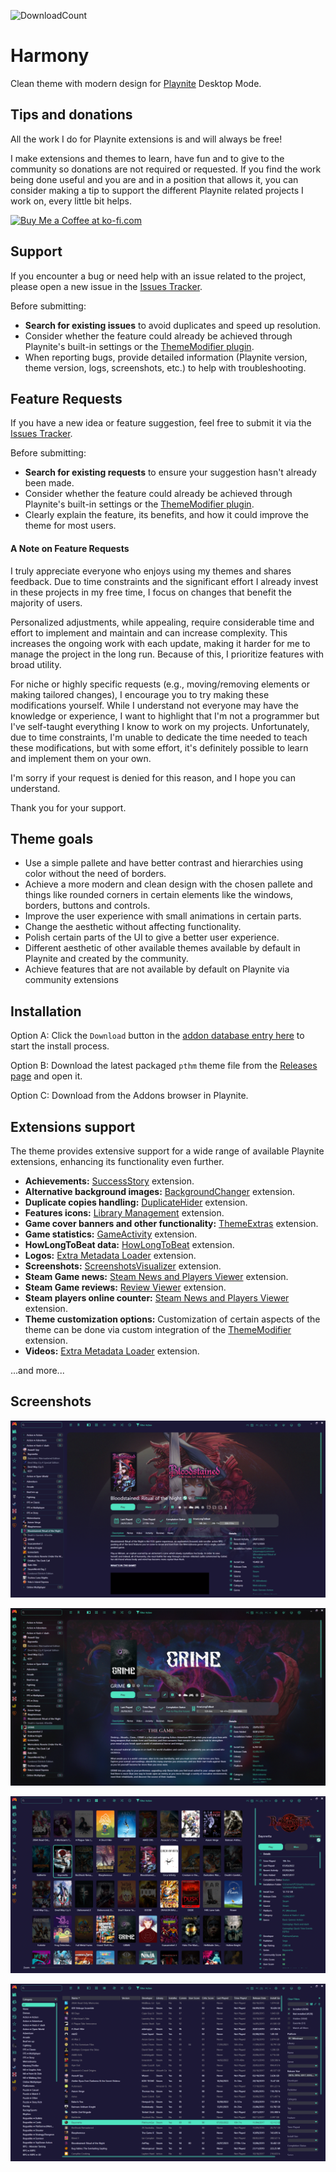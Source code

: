 ![DownloadCount](https://img.shields.io/github/downloads/darklinkpower/Harmony/total.svg)
# Harmony
Clean theme with modern design for [Playnite](https://github.com/JosefNemec/Playnite) Desktop Mode.

## Tips and donations
All the work I do for Playnite extensions is and will always be free!

I make extensions and themes to learn, have fun and to give to the community so donations are not required or requested. If you find the work being done useful and you are and in a position that allows it, you can consider making a tip to support the different Playnite related projects I work on, every little bit helps.

<a href='https://ko-fi.com/darklinkpower' target='_blank'><img height='36' style='border:0px;height:36px;' src='https://cdn.ko-fi.com/cdn/kofi1.png?v=2' border='0' alt='Buy Me a Coffee at ko-fi.com' /></a>

## Support

If you encounter a bug or need help with an issue related to the project, please open a new issue in the [Issues Tracker](https://github.com/darklinkpower/Stardust/issues).

Before submitting:
- **Search for existing issues** to avoid duplicates and speed up resolution.
- Consider whether the feature could already be achieved through Playnite's built-in settings or the [ThemeModifier plugin](https://playnite.link/addons.html#playnite-thememodifier-plugin).
- When reporting bugs, provide detailed information (Playnite version, theme version, logs, screenshots, etc.) to help with troubleshooting.

## Feature Requests

If you have a new idea or feature suggestion, feel free to submit it via the [Issues Tracker](https://github.com/darklinkpower/Harmony/issues).

Before submitting:
- **Search for existing requests** to ensure your suggestion hasn't already been made.
- Consider whether the feature could already be achieved through Playnite's built-in settings or the [ThemeModifier plugin](https://playnite.link/addons.html#playnite-thememodifier-plugin).
- Clearly explain the feature, its benefits, and how it could improve the theme for most users.

#### A Note on Feature Requests

I truly appreciate everyone who enjoys using my themes and shares feedback. Due to time constraints and the significant effort I already invest in these projects in my free time, I focus on changes that benefit the majority of users.

Personalized adjustments, while appealing, require considerable time and effort to implement and maintain and can increase complexity. This increases the ongoing work with each update, making it harder for me to manage the project in the long run. Because of this, I prioritize features with broad utility.

For niche or highly specific requests (e.g., moving/removing elements or making tailored changes), I encourage you to try making these modifications yourself. While I understand not everyone may have the knowledge or experience, I want to highlight that I'm not a programmer but I've self-taught everything I know to work on my projects. Unfortunately, due to time constraints, I'm unable to dedicate the time needed to teach these modifications, but with some effort, it's definitely possible to learn and implement them on your own.

I'm sorry if your request is denied for this reason, and I hope you can understand.

Thank you for your support.

## Theme goals
- Use a simple pallete and have better contrast and hierarchies using color without the need of borders.
- Achieve a more modern and clean design with the chosen pallete and things like rounded corners in certain elements like the windows, borders, buttons and controls.
- Improve the user experience with small animations in certain parts.
- Change the aesthetic without affecting functionality.
- Polish certain parts of the UI to give a better user experience.
- Different aesthetic of other available themes available by default in Playnite and created by the community.
- Achieve features that are not available by default on Playnite via community extensions

## Installation
Option A: Click the `Download` button in the [addon database entry here](https://playnite.link/addons.html#Harmony_d49ef7bc-49de-4fd0-9a67-bd1f26b56047) to start the install process.

Option B: Download the latest packaged `pthm` theme file from the [Releases page](https://github.com/darklinkpower/Harmony/releases/latest) and open it.

Option C: Download from the Addons browser in Playnite.


## Extensions support
The theme provides extensive support for a wide range of available Playnite extensions, enhancing its functionality even further.

- **Achievements:** [SuccessStory](https://playnite.link/addons.html#playnite-successstory-plugin) extension.
- **Alternative background images:** [BackgroundChanger](https://playnite.link/addons.html#playnite-backgroundchanger-plugin) extension.
- **Duplicate copies handling:** [DuplicateHider](https://playnite.link/addons.html#felixkmh_DuplicateHider_Plugin) extension.
- **Features icons:** [Library Management](https://playnite.link/addons.html#playnite-librarymanagement-plugin) extension.
- **Game cover banners and other functionality:** [ThemeExtras](https://playnite.link/addons.html#felixkmh_Extras_Plugin) extension.
- **Game statistics:** [GameActivity](https://playnite.link/addons.html#playnite-gameactivity-plugin) extension.
- **HowLongToBeat data:** [HowLongToBeat](https://playnite.link/addons.html#playnite-howlongtobeat-plugin) extension.
- **Logos:** [Extra Metadata Loader](https://playnite.link/addons.html#ExtraMetadataLoader_705fdbca-e1fc-4004-b839-1d040b8b4429) extension.
- **Screenshots:** [ScreenshotsVisualizer](https://playnite.link/addons.html#playnite-screenshotsvisualizer-plugin) extension.
- **Steam Game news:** [Steam News and Players Viewer](https://playnite.link/addons.html#NewsViewer_15e03ffe-90f6-4e8e-bd4d-94514777481d) extension.
- **Steam Game reviews:** [Review Viewer](https://playnite.link/addons.html#Review_Viewer_ca24e37a-76d9-49bf-89ab-d3cba4a54bd1) extension.
- **Steam players online counter:** [Steam News and Players Viewer](https://playnite.link/addons.html#NewsViewer_15e03ffe-90f6-4e8e-bd4d-94514777481d) extension.
- **Theme customization options:** Customization of certain aspects of the theme can be done via custom integration of the [ThemeModifier](https://playnite.link/addons.html#playnite-thememodifier-plugin) extension.
- **Videos:** [Extra Metadata Loader](https://playnite.link/addons.html#ExtraMetadataLoader_705fdbca-e1fc-4004-b839-1d040b8b4429) extension.

...and more...
  
## Screenshots
![Screenshot](https://raw.githubusercontent.com/darklinkpower/Harmony/master/screenshots/screenshot_01.webp)

![Screenshot](https://raw.githubusercontent.com/darklinkpower/Harmony/master/screenshots/screenshot_02.webp)

![Screenshot](https://raw.githubusercontent.com/darklinkpower/Harmony/master/screenshots/screenshot_03.webp)

![Screenshot](https://raw.githubusercontent.com/darklinkpower/Harmony/master/screenshots/screenshot_04.webp)
